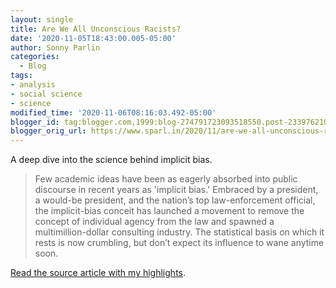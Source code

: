 ```yaml
---
layout: single
title: Are We All Unconscious Racists?
date: '2020-11-05T18:43:00.005-05:00'
author: Sonny Parlin
categories:
  - Blog
tags:
- analysis
- social science
- science
modified_time: '2020-11-06T08:16:03.492-05:00'
blogger_id: tag:blogger.com,1999:blog-274791723093518550.post-2339762106981941544
blogger_orig_url: https://www.sparl.in/2020/11/are-we-all-unconscious-racists.html
---
```


A deep dive into the science behind implicit bias.

> Few academic ideas have been as eagerly absorbed into public discourse in recent years as 'implicit bias.' Embraced by a president, a would-be president, and the nation’s top law-enforcement official, the implicit-bias conceit has launched a movement to remove the concept of individual agency from the law and spawned a multimillion-dollar consulting industry. The statistical basis on which it rests is now crumbling, but don’t expect its influence to wane anytime soon.

[Read the source article with my highlights](https://share.getliner.com/V34ME).
